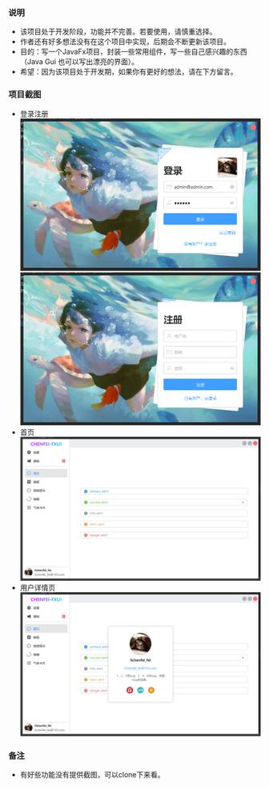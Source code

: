### 说明

- 该项目处于开发阶段，功能并不完善。若要使用，请慎重选择。
- 作者还有好多想法没有在这个项目中实现，后期会不断更新该项目。
- 目的：写一个JavaFx项目，封装一些常用组件，写一些自己感兴趣的东西（Java Gui 也可以写出漂亮的界面）。
- 希望：因为该项目处于开发期，如果你有更好的想法，请在下方留言。

### 项目截图

- 登录注册
  ![img.png](document/img/img.png)
  ![img_1.png](document/img/img_1.png)
- 首页
  ![img_2.png](document/img/img_2.png)
- 用户详情页
  ![img_3.png](document/img/img_3.png)

### 备注

- 有好些功能没有提供截图，可以clone下来看。